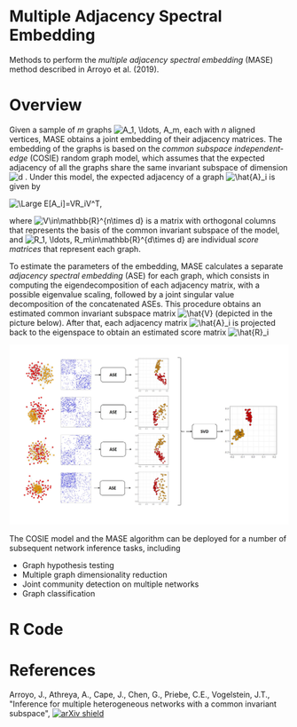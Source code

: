 # Multiple Adjacency Spectral Embedding


Methods to perform the *multiple adjacency spectral embedding* (MASE) method described in Arroyo et al. (2019).

# Overview

Given a sample of *m* graphs <img src="https://latex.codecogs.com/gif.latex?A_1,&space;\ldots,&space;A_m" title="A_1, \ldots, A_m" />, each with *n* aligned vertices, MASE obtains a joint embedding of their adjacency matrices. The embedding of the graphs is based on the *common subspace independent-edge* (COSIE) random graph model, which assumes that the expected adjacency of all the graphs share the same  invariant subspace of dimension <img src="https://latex.codecogs.com/gif.latex?d" title="d" /> . Under this model, the expected adjacency of a graph <img src="https://latex.codecogs.com/gif.latex?\hat{A}_i" title="\hat{A}_i" /> is given by

<img src="https://latex.codecogs.com/svg.latex?\Large&space;E[A_i]=VR_iV^T," title="\Large E[A_i]=VR_iV^T," />

where <img src="https://latex.codecogs.com/gif.latex?V\in\mathbb{R}^{n\times&space;d}" title="V\in\mathbb{R}^{n\times d}" />
 is a matrix with orthogonal columns that represents the basis of the common invariant subspace of the model, and <img src="https://latex.codecogs.com/gif.latex?R_1,&space;\ldots,&space;R_m\in\mathbb{R}^{d\times&space;d}" title="R_1, \ldots, R_m\in\mathbb{R}^{d\times d}" /> are individual *score matrices* that represent each graph.
 
To estimate the parameters of the embedding, MASE calculates a separate *adjacency spectral embedding*  (ASE) for each graph, which consists in computing the eigendecomposition of each adjacency matrix, with a possible eigenvalue scaling, followed by a joint singular value decomposition of the concatenated ASEs. This procedure obtains an estimated common invariant subspace matrix <img src="https://latex.codecogs.com/gif.latex?\hat{V}" title="\hat{V}" /> (depicted in the picture below). After that, each adjacency matrix <img src="https://latex.codecogs.com/gif.latex?\hat{A}_i" title="\hat{A}_i" />
is projected back to the eigenspace to obtain an estimated score matrix  <img src="https://latex.codecogs.com/gif.latex?\hat{R}_i" title="\hat{R}_i" />

![mase embedding](https://raw.githubusercontent.com/jesusdaniel/mase/master/img/mase1.jpg)

The COSIE model and the MASE algorithm can be deployed for a number of subsequent network inference tasks, including
+ Graph hypothesis testing
+ Multiple graph dimensionality reduction
+ Joint community detection on multiple networks
+ Graph classification

# R Code


# References

Arroyo, J., Athreya, A., Cape, J., Chen, G., Priebe, C.E., Vogelstein, J.T., "Inference for multiple heterogeneous networks with a common invariant subspace", 
[![arXiv shield](https://img.shields.io/badge/arXiv-1906.????-red.svg?style=flat)](https://arxiv.org/abs/1906.?????)

